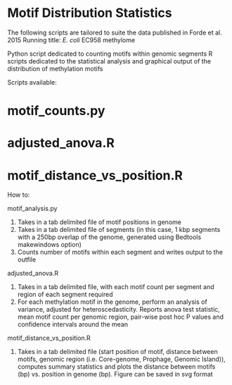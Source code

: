 Motif Distribution Statistics
=============================

The following scripts are tailored to suite the data published in Forde et al. 2015
Running title: *E. coli* EC958 methylome

Python script dedicated to counting motifs within genomic segments
R scripts dedicated to the statistical analysis and graphical output of the distribution of methylation motifs

Scripts available:

  # motif_counts.py
  
  # adjusted_anova.R
  
  # motif_distance_vs_position.R

How to:

motif_analysis.py

  1. Takes in a tab delimited file of motif positions in genome
  2. Takes in a tab delimited file of segments (in this case, 1 kbp segments with a 250bp overlap of the genome, generated using Bedtools makewindows option)
  3. Counts number of motifs within each segment and writes output to the outfile

adjusted_anova.R

  1. Takes in a tab delimited file, with each motif count per segment and region of each segment required
  2. For each methylation motif in the genome, perform an analysis of variance, adjusted for heteroscedasticity. Reports anova      test statistic, mean motif count per genomic region, pair-wise post hoc P values and confidence intervals around the mean

motif_distance_vs_position.R

  1. Takes in a tab delimited file (start position of motif, distance between motifs, genomic region (i.e. Core-genome, Prophage, Genomic Island)), computes summary statistics and plots the distance between motifs (bp) vs. position in genome (bp). Figure can be saved in svg format
